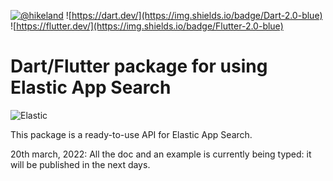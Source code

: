 [![@hikeland](https://img.shields.io/twitter/follow/hikeland?label=Hikeland&style=social)](https://twitter.com/hikeland)
![https://dart.dev/](https://img.shields.io/badge/Dart-2.0-blue)
![https://flutter.dev/](https://img.shields.io/badge/Flutter-2.0-blue)

# Dart/Flutter package for using Elastic App Search

![Elastic](https://raw.githubusercontent.com/julienlebren/elastic_app_search/main/assets/logo.png)

This package is a ready-to-use API for Elastic App Search.

20th march, 2022:
All the doc and an example is currently being typed: it will be published in the next days.